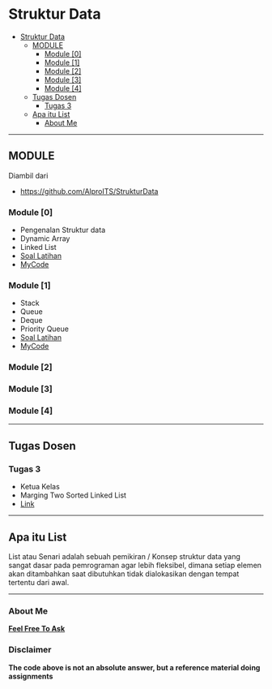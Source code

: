 # Struktur Data
- [Struktur Data](#struktur-data)
  - [MODULE](#module)
    - [Module [0]](#module-0)
    - [Module [1]](#module-1)
    - [Module [2]](#module-2)
    - [Module [3]](#module-3)
    - [Module [4]](#module-4)
  - [Tugas Dosen](#tugas-dosen)
    - [Tugas 3](#tugas-3)
  - [Apa itu List](#apa-itu-list)
    - [About Me](#about-me)
---
## MODULE 
Diambil dari 
- https://github.com/AlproITS/StrukturData

### Module [0] 
- Pengenalan Struktur data
- Dynamic Array
- Linked List 
- [Soal Latihan](https://github.com/AlproITS/StrukturData/wiki/Modul-0-(Soal-Latihan))
- [MyCode](https://github.com/robbypambudi/Struktur-Data/tree/main/Module%20%5B0%5D)      

### Module [1]
- Stack
- Queue
- Deque
- Priority Queue
- [Soal Latihan](https://github.com/AlproITS/StrukturData/wiki/Modul-1-(Soal-Latihan))
- [MyCode](https://github.com/robbypambudi/Struktur-Data/tree/main/Module%20%5B1%5D)

### Module [2]

### Module [3]

### Module [4]

---
## Tugas Dosen
### Tugas 3
- Ketua Kelas
- Marging Two Sorted Linked List
- [Link](https://github.com/robbypambudi/Struktur-Data/tree/main/Tugas%20%5B3%5D)

---
## Apa itu List

List atau Senari adalah sebuah pemikiran / Konsep struktur data yang sangat dasar pada pemrograman agar lebih fleksibel, dimana setiap elemen akan ditambahkan saat dibutuhkan tidak dialokasikan dengan tempat tertentu dari awal.


---

### About Me 
[**Feel Free To Ask**](https://www.instagram.com/robbypambudi/) 

### Disclaimer
**The code above is not an absolute answer, but a reference material doing assignments**
